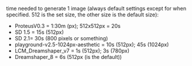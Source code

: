 time needed to generate 1 image (always default settings except for when specified. 512 is the set size, the other size is the default size):

- ProteusV0.3 = 1:30m (px); 512x512px = 20s
- SD 1.5 = 15s (512px)
- SD 2.1= 30s (800 pixels or something)
- playground-v2.5-1024px-aesthetic = 10s (512px); 45s (1024px)
- LCM_Dreamshaper_v7 = 1s (512px); 3s (780px)
- Dreamshaper_8 = 6s (512px (is the default))
